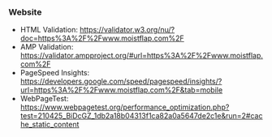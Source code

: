 ### Website

- HTML Validation: https://validator.w3.org/nu/?doc=https%3A%2F%2Fwww.moistflap.com%2F
- AMP Validation: https://validator.ampproject.org/#url=https%3A%2F%2Fwww.moistflap.com%2F
- PageSpeed Insights: https://developers.google.com/speed/pagespeed/insights/?url=https%3A%2F%2Fwww.moistflap.com%2F&tab=mobile
- WebPageTest: https://www.webpagetest.org/performance_optimization.php?test=210425_BiDcGZ_1db2a18b04313f1ca82a0a5647de2c1e&run=2#cache_static_content

